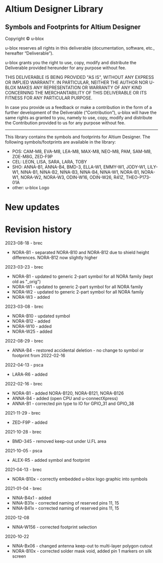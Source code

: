 # Altium Designer Library
Symbols and Footprints for Altium Designer
--------------------------------------------------------------------------------

Copyright © u-blox 

u-blox reserves all rights in this deliverable (documentation, software, etc., 
hereafter “Deliverable”). 

u-blox grants you the right to use, copy, modify and distribute the Deliverable
provided hereunder for any purpose without fee.  

THIS DELIVERABLE IS BEING PROVIDED "AS IS", WITHOUT ANY EXPRESS OR IMPLIED 
WARRANTY. IN PARTICULAR, NEITHER THE AUTHOR NOR U-BLOX MAKES ANY REPRESENTATION 
OR WARRANTY OF ANY KIND CONCERNING THE MERCHANTABILITY OF THIS DELIVERABLE 
OR ITS FITNESS FOR ANY PARTICULAR PURPOSE.

In case you provide us a feedback or make a contribution in the form of a 
further development of the Deliverable (“Contribution”), u-blox will have the 
same rights as granted to you, namely to use, copy, modify and distribute the 
Contribution provided to us for any purpose without fee.

-------------------------------------------------------------------------------

This library contains the symbols and footprints for Altium Designer. 
The following symbols/footprints are available in the library:
* POS:   CAM-M8, EVA-M8, LEA-M8, MAX-M8, NEO-M8, PAM, SAM-M8, ZOE-M8G, ZED-F9P
* CEL:   LEON, LISA, SARA, LARA, TOBY
* SHO:   ANNA-B1, ANNA-B4, BMD-3, ELLA-W1, EMMY-W1, JODY-W1, LILY-W1, NINA-B1, 
		 NINA-B2, NINA-B3, NINA-B4, NINA-W1, NORA-B1, NORA-W1, NORA-W2, NORA-W3, 
		 ODIN-W16, ODIN-W26, R41Z, THEO-P173-01A
* other: u-blox Logo

# New updates
# Revision history
2023-08-18 - brec
* NORA-B1 - separated NORA-B10 and NORA-B12 due to shield height differences. NORA-B12 now slightly higher

2023-03-23 - brec
* NORA-B1 - updated to generic 2-part symbol for all NORA family (kept old as "_orig")
* NORA-W1 - updated to generic 2-part symbol for all NORA family
* NORA-W2 - updated to generic 2-part symbol for all NORA family
* NORA-W3 - added

2023-03-08 - brec
* NORA-B10 - updated symbol
* NORA-B12 - added
* NORA-W10 - added
* NORA-W25 - added

2022-08-29 - brec
* ANNA-B4 - restored accidental deletion - no change to symbol or footprint from 2022-02-16

2022-04-13 - psca
* LARA-R6 - added

2022-02-16 - brec
* NORA-B1 - added NORA-B120, NORA-B121, NORA-B126
* ANNA-B4 - added (open CPU and u-connectXpress)
* ANNA-B1 - corrected pin type to IO for GPIO_31 and GPIO_38

2021-11-29 - brec
* ZED-F9P - added

2021-10-28 - brec
* BMD-345 - removed keep-out under U.FL area

2021-10-05 - psca
* ALEX-R5 - added symbol and footprint

2021-04-13 - brec
* NORA-B10x - correctly embedded u-blox logo graphic into symbols

2021-01-04 - brec
* NINA-B4x1 - added
* NINA-B31x - corrected naming of reserved pins 11, 15
* NINA-B41x - corrected naming of reserved pins 11, 15

2020-12-08
* NINA-W156 - corrected footprint selection

2020-10-22
* NINA-Bx06 - changed antenna keep-out to multi-layer polygon cutout
* NORA-B10x - corrected solder mask void, added pin 1 markers on silk screen
